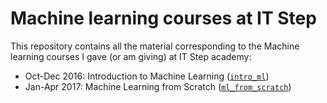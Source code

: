# Machine learning courses at IT Step
This repository contains all the material corresponding to the Machine learning courses I gave (or am giving) at IT Step academy:
- Oct-Dec 2016: Introduction to Machine Learning ([`intro_ml`](intro_ml))
- Jan-Apr 2017: Machine Learning from Scratch ([`ml_from_scratch`](ml_from_scratch))
